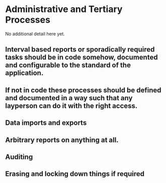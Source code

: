 # Administrative and Tertiary Processes

No additional detail here yet.

## Interval based reports or sporadically required tasks should be in code somehow, documented and configurable to the standard of the application.
## If not in code these processes should be defined and documented in a way such that any layperson can do it with the right access.
## Data imports and exports
## Arbitrary reports on anything at all.
## Auditing
## Erasing and locking down things if required